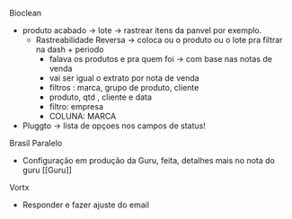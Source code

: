 Bioclean
- produto acabado → lote → rastrear itens da panvel por exemplo.
	- Rastreabilidade Reversa → coloca ou o produto ou o lote pra filtrar na dash + periodo
		- falava os produtos e pra quem foi → com base nas notas de venda
		- vai ser igual o extrato por nota de venda
		- filtros : marca, grupo de produto, cliente
		- produto, qtd , cliente e data
		- filtro: empresa
		- COLUNA: MARCA
- Pluggto → lista de opçoes nos campos de status!

Brasil Paralelo
- Configuração em produção da Guru, feita, detalhes mais no nota do guru [[Guru]]

Vortx
- Responder e fazer ajuste do email